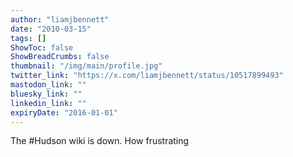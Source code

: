 ```yaml
---
author: "liamjbennett"
date: "2010-03-15"
tags: []
ShowToc: false
ShowBreadCrumbs: false
thumbnail: "/img/main/profile.jpg"
twitter_link: "https://x.com/liamjbennett/status/10517899493"
mastodon_link: ""
bluesky_link: ""
linkedin_link: ""
expiryDate: "2016-01-01"
---
```


The #Hudson wiki is down. How frustrating

